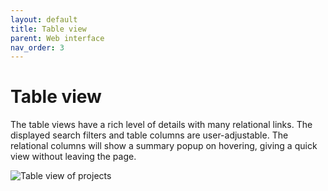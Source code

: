 ```yaml
---
layout: default
title: Table view
parent: Web interface
nav_order: 3
---
```

# Table view
The table views have a rich level of details with many relational links. The displayed search filters and table columns are user-adjustable. The relational columns will show a summary popup on hovering, giving a quick view without leaving the page.

![Table view of projects](https://brainstem-org.github.io/brainstem_support/assets/images/projects.png)
